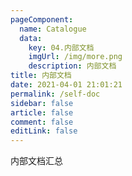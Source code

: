 ```yaml
---
pageComponent: 
  name: Catalogue
  data: 
    key: 04.内部文档
    imgUrl: /img/more.png
    description: 内部文档
title: 内部文档
date: 2021-04-01 21:01:21
permalink: /self-doc
sidebar: false
article: false
comment: false
editLink: false
---
```

内部文档汇总